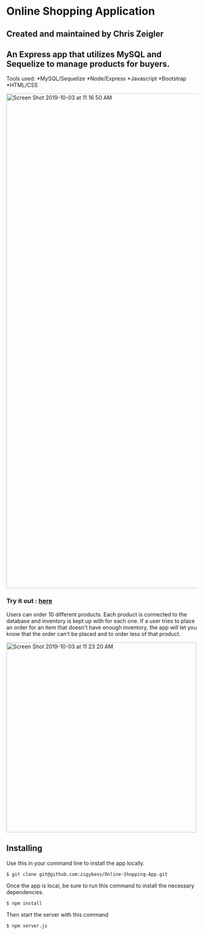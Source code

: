 # Online Shopping Application

## Created and maintained by Chris Zeigler
## An Express app that utilizes MySQL and Sequelize to manage products for buyers. 

Tools used: 
*MySQL/Sequelize
*Node/Express
*Javascript 
*Bootstrap
*HTML/CSS

<img width="1297" alt="Screen Shot 2019-10-03 at 11 16 50 AM" src="https://user-images.githubusercontent.com/50716272/66140864-d9b53300-e5d0-11e9-91b7-185a93182994.png">

### Try it out : [here](https://tranquil-dawn-00256.herokuapp.com)

Users can order 10 different products. Each product is connected to the database and inventory is kept up with for each one. If a user tries to place an order for an item that doesn't have enough inventory, the app will let you know that the order can't be placed and to order less of that product.


<img width="498" alt="Screen Shot 2019-10-03 at 11 23 20 AM" src="https://user-images.githubusercontent.com/50716272/66140827-c5713600-e5d0-11e9-9424-9c336849cbac.png">


## Installing

Use this in your command line to install the app locally.
```
$ git clone git@github.com:zigybass/Online-Shopping-App.git
```
Once the app is local, be sure to run this command to install the necessary dependencies.
```
$ npm install
```
Then start the server with this command 
```
$ npm server.js
```
